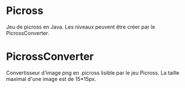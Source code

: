 ﻿# Picross

Jeu de picross en Java. Les niveaux peuvent être créer par le PicrossConverter.

# PicrossConverter

Convertisseur d'image png en .picross lisible par le jeu Picross. La taille maximal d'une image est de 15*15px.